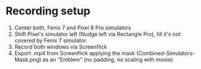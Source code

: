 # Recording setup

1.   Center both, Fenix 7 and Pixel 8 Pro simulators
2.   Shift Pixel's simulator left (Nudge left via Rectangle Pro), till it's not covered by Fenix 7 simulator.
3.   Record both windows via Screenflick
4.   Export .mp4 from Screenflick applying the mask (Combined-Simulators-Mask.png) as an "Emblem" (no padding, no scaling with movie).